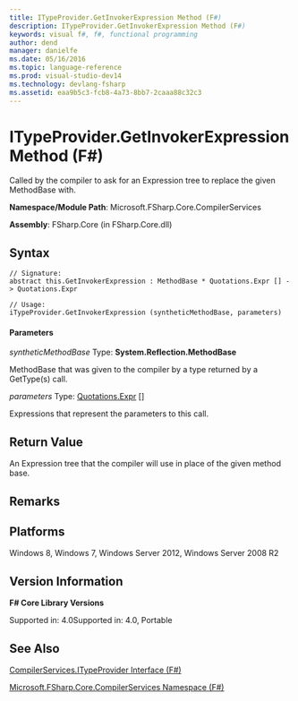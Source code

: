 ```yaml
---
title: ITypeProvider.GetInvokerExpression Method (F#)
description: ITypeProvider.GetInvokerExpression Method (F#)
keywords: visual f#, f#, functional programming
author: dend
manager: danielfe
ms.date: 05/16/2016
ms.topic: language-reference
ms.prod: visual-studio-dev14
ms.technology: devlang-fsharp
ms.assetid: eaa9b5c3-fcb8-4a73-8bb7-2caaa88c32c3 
---
```


# ITypeProvider.GetInvokerExpression Method (F#)

Called by the compiler to ask for an Expression tree to replace the given MethodBase with.

**Namespace/Module Path**: Microsoft.FSharp.Core.CompilerServices

**Assembly**: FSharp.Core (in FSharp.Core.dll)


## Syntax

```
// Signature:
abstract this.GetInvokerExpression : MethodBase * Quotations.Expr [] -> Quotations.Expr

// Usage:
iTypeProvider.GetInvokerExpression (syntheticMethodBase, parameters)
```

#### Parameters
*syntheticMethodBase*
Type: **System.Reflection.MethodBase**


MethodBase that was given to the compiler by a type returned by a GetType(s) call.


*parameters*
Type: [Quotations.Expr](https://msdn.microsoft.com/library/ed6a2caf-69d4-45c2-ab97-e9b3be9bce65) []


Expressions that represent the parameters to this call.




## Return Value
An Expression tree that the compiler will use in place of the given method base.


## Remarks

## Platforms
Windows 8, Windows 7, Windows Server 2012, Windows Server 2008 R2


## Version Information
**F# Core Library Versions**

Supported in: 4.0Supported in: 4.0, Portable




## See Also
[CompilerServices.ITypeProvider Interface &#40;F&#35;&#41;](CompilerServices.ITypeProvider-Interface-%5BFSharp%5D.md)

[Microsoft.FSharp.Core.CompilerServices Namespace &#40;F&#35;&#41;](Microsoft.FSharp.Core.CompilerServices-Namespace-%5BFSharp%5D.md)

